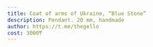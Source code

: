 ```yaml
---
title: Coat of arms of Ukraine, “Blue Stone”
description: Pendant. 20 mm, handmade
author: https://t.me/thegello
cost: 3000₸
---
```


